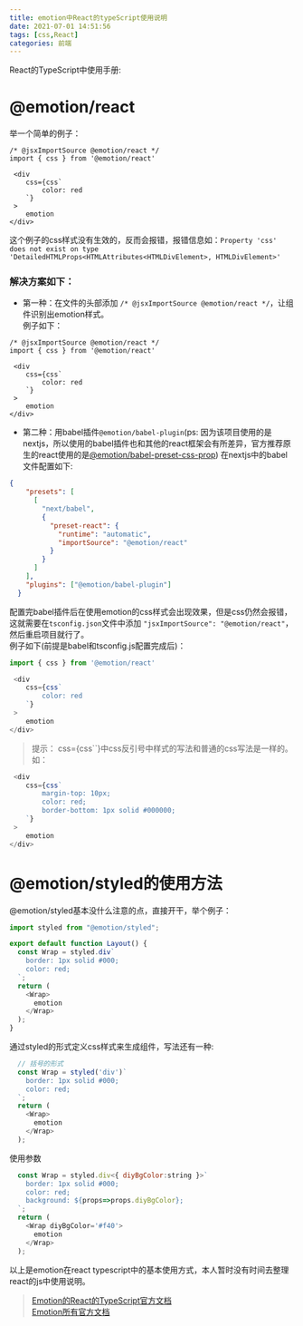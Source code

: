 ```yaml
---
title: emotion中React的typeScript使用说明
date: 2021-07-01 14:51:56
tags: [css,React]
categories: 前端
---
```



React的TypeScript中使用手册:
# @emotion/react 
举一个简单的例子：
```
/* @jsxImportSource @emotion/react */
import { css } from '@emotion/react'

 <div
    css={css`
        color: red
    `}
 >
    emotion
</div>
```
这个例子的css样式没有生效的，反而会报错，报错信息如：`Property 'css' does not exist on type 'DetailedHTMLProps<HTMLAttributes<HTMLDivElement>, HTMLDivElement>'`
<!--more-->
### 解决方案如下：
- 第一种：在文件的头部添加 `/* @jsxImportSource @emotion/react */`，让组件识别出emotion样式。  
例子如下：
```
/* @jsxImportSource @emotion/react */
import { css } from '@emotion/react'

 <div
    css={css`
        color: red
    `}
 >
    emotion
</div>
```
- 第二种：用babel插件`@emotion/babel-plugin`(ps: 因为该项目使用的是nextjs，所以使用的babel插件也和其他的react框架会有所差异，官方推荐原生的react使用的是[@emotion/babel-preset-css-prop](https://emotion.sh/docs/@emotion/babel-preset-css-prop))
在nextjs中的babel文件配置如下:

```json
{
    "presets": [
      [
        "next/babel",
        {
          "preset-react": {
            "runtime": "automatic",
            "importSource": "@emotion/react"
          }
        }
      ]
    ],
    "plugins": ["@emotion/babel-plugin"]
  }
```
配置完babel插件后在使用emotion的css样式会出现效果，但是css仍然会报错，这就需要在`tsconfig.json`文件中添加 `"jsxImportSource": "@emotion/react"`，然后重启项目就行了。   
例子如下(前提是babel和tsconfig.js配置完成后)：
```js
import { css } from '@emotion/react'

 <div
    css={css`
        color: red
    `}
 >
    emotion
</div>
```
> 提示： css={css``}中css反引号中样式的写法和普通的css写法是一样的。如：  

```js
 <div
    css={css`
        margin-top: 10px;
        color: red;
        border-bottom: 1px solid #000000;
    `}
 >
    emotion
</div>
```

# @emotion/styled的使用方法
@emotion/styled基本没什么注意的点，直接开干，举个例子：  

```js
import styled from "@emotion/styled";

export default function Layout() {
  const Wrap = styled.div`
    border: 1px solid #000;
    color: red;
  `;
  return (
    <Wrap>
      emotion
    </Wrap>
  );
}
```
通过styled的形式定义css样式来生成组件，写法还有一种:
```js
  // 括号的形式
  const Wrap = styled('div')`   
    border: 1px solid #000;
    color: red;
  `;
  return (
    <Wrap>
      emotion
    </Wrap>
  );
```
使用参数
```js
  const Wrap = styled.div<{ diyBgColor:string }>` 
    border: 1px solid #000;
    color: red;
    background: ${props=>props.diyBgColor};
  `;
  return (
    <Wrap diyBgColor='#f40'>
      emotion
    </Wrap>
  );
```

以上是emotion在react typescript中的基本使用方式，本人暂时没有时间去整理react的js中使用说明。
> [Emotion的React的TypeScript官方文档](https://emotion.sh/docs/typescript)  
[Emotion所有官方文档](https://emotion.sh/docs/introduction)